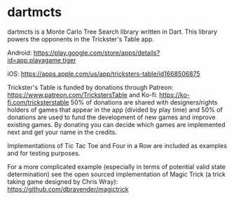 # dartmcts

dartmcts is a Monte Carlo Tree Search library written in Dart. This library powers the opponents in the Trickster's Table app.

Android: https://play.google.com/store/apps/details?id=app.playagame.tiger

iOS: https://apps.apple.com/us/app/tricksters-table/id1668506875

Trickster's Table is funded by donations through Patreon: https://www.patreon.com/TrickstersTable and Ko-fi: https://ko-fi.com/tricksterstable 50% of donations are shared with designers/rights holders of games that appear in the app (divided by play time) and 50% of donations are used to fund the development of new games and improve existing games. By donating you can decide which games are implemented next and get your name in the credits.

Implementations of Tic Tac Toe and Four in a Row are included as examples and for testing purposes.

For a more complicated example (especially in terms of potential valid state determination) see the open sourced implementation of Magic Trick (a trick taking game designed by Chris Wray): https://github.com/dbravender/magictrick
